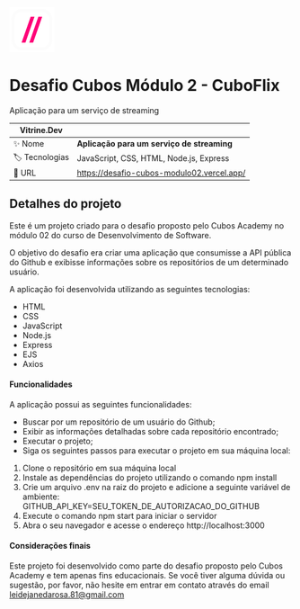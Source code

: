 ![Cuboflix](/assets/logo.svg)
# Desafio Cubos Módulo 2 - CuboFlix


Aplicação para um serviço de streaming

| Vitrine.Dev |     |
| -------------  | --- |
| :sparkles: Nome        | **Aplicação para um serviço de streaming**
| :label: Tecnologias | JavaScript, CSS, HTML, Node.js, Express
| :rocket: URL         | https://desafio-cubos-modulo02.vercel.app/



## Detalhes do projeto

Este é um projeto criado para o desafio proposto pelo Cubos Academy no módulo 02 do curso de Desenvolvimento de Software.

O objetivo do desafio era criar uma aplicação que consumisse a API pública do Github e exibisse informações sobre os repositórios de um determinado usuário.

A aplicação foi desenvolvida utilizando as seguintes tecnologias:

- HTML
- CSS
- JavaScript
- Node.js
- Express
- EJS
- Axios

#### Funcionalidades

A aplicação possui as seguintes funcionalidades:

 - Buscar por um repositório de um usuário do Github;
 - Exibir as informações detalhadas sobre cada repositório encontrado;
 - Executar o projeto;
 - Siga os seguintes passos para executar o projeto em sua máquina local:


1) Clone o repositório em sua máquina local
2) Instale as dependências do projeto utilizando o comando npm install
3) Crie um arquivo .env na raiz do projeto e adicione a seguinte variável de ambiente: GITHUB_API_KEY=SEU_TOKEN_DE_AUTORIZACAO_DO_GITHUB
4) Execute o comando npm start para iniciar o servidor
5) Abra o seu navegador e acesse o endereço http://localhost:3000

#### Considerações finais

Este projeto foi desenvolvido como parte do desafio proposto pelo Cubos Academy e tem apenas fins educacionais. Se você tiver alguma dúvida ou sugestão, por favor, não hesite em entrar em contato através do email leidejanedarosa.81@gmail.com
